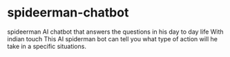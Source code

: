 # spideerman-chatbot
spideerman AI chatbot that answers the questions in his day to day life 
With indian touch This AI spiderman bot can tell you what type of action will he take in a specific situations.
